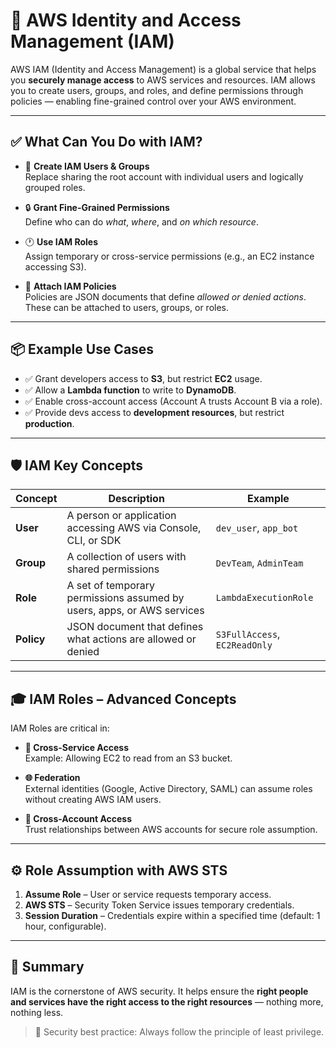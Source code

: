 # 🔐 AWS Identity and Access Management (IAM)

AWS IAM (Identity and Access Management) is a global service that helps you **securely manage access** to AWS services and resources. IAM allows you to create users, groups, and roles, and define permissions through policies — enabling fine-grained control over your AWS environment.

---

## ✅ What Can You Do with IAM?

- 👥 **Create IAM Users & Groups**  
  Replace sharing the root account with individual users and logically grouped roles.

- 🔒 **Grant Fine-Grained Permissions**  
  Define who can do *what*, *where*, and *on which resource*.

- 🕐 **Use IAM Roles**  
  Assign temporary or cross-service permissions (e.g., an EC2 instance accessing S3).

- 📜 **Attach IAM Policies**  
  Policies are JSON documents that define *allowed or denied actions*. These can be attached to users, groups, or roles.

---

## 📦 Example Use Cases

- ✅ Grant developers access to **S3**, but restrict **EC2** usage.
- ✅ Allow a **Lambda function** to write to **DynamoDB**.
- ✅ Enable cross-account access (Account A trusts Account B via a role).
- ✅ Provide devs access to **development resources**, but restrict **production**.

---

## 🛡️ IAM Key Concepts

| Concept   | Description                                                                 | Example             |
|-----------|-----------------------------------------------------------------------------|---------------------|
| **User**  | A person or application accessing AWS via Console, CLI, or SDK              | `dev_user`, `app_bot` |
| **Group** | A collection of users with shared permissions                               | `DevTeam`, `AdminTeam` |
| **Role**  | A set of temporary permissions assumed by users, apps, or AWS services      | `LambdaExecutionRole` |
| **Policy**| JSON document that defines what actions are allowed or denied               | `S3FullAccess`, `EC2ReadOnly` |

---

## 🎓 IAM Roles – Advanced Concepts

IAM Roles are critical in:

- **🧠 Cross-Service Access**  
  Example: Allowing EC2 to read from an S3 bucket.

- **🌐 Federation**  
  External identities (Google, Active Directory, SAML) can assume roles without creating AWS IAM users.

- **🔁 Cross-Account Access**  
  Trust relationships between AWS accounts for secure role assumption.

---

## ⚙️ Role Assumption with AWS STS

1. **Assume Role** – User or service requests temporary access.
2. **AWS STS** – Security Token Service issues temporary credentials.
3. **Session Duration** – Credentials expire within a specified time (default: 1 hour, configurable).

---

## 📝 Summary

IAM is the cornerstone of AWS security. It helps ensure the **right people and services have the right access to the right resources** — nothing more, nothing less.

> 🔐 Security best practice: Always follow the principle of least privilege.
